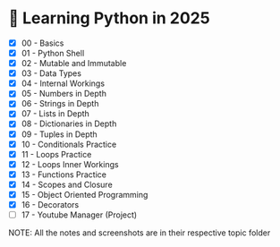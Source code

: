 # 🐍 Learning Python in 2025

- [x] 00 - Basics
- [x] 01 - Python Shell
- [x] 02 - Mutable and Immutable
- [x] 03 - Data Types
- [x] 04 - Internal Workings
- [x] 05 - Numbers in Depth
- [x] 06 - Strings in Depth
- [x] 07 - Lists in Depth
- [x] 08 - Dictionaries in Depth
- [x] 09 - Tuples in Depth
- [x] 10 - Conditionals Practice
- [x] 11 - Loops Practice
- [x] 12 - Loops Inner Workings
- [x] 13 - Functions Practice
- [x] 14 - Scopes and Closure
- [x] 15 - Object Oriented Programming
- [x] 16 - Decorators
- [ ] 17 - Youtube Manager (Project)

NOTE: All the notes and screenshots are in their respective topic folder
